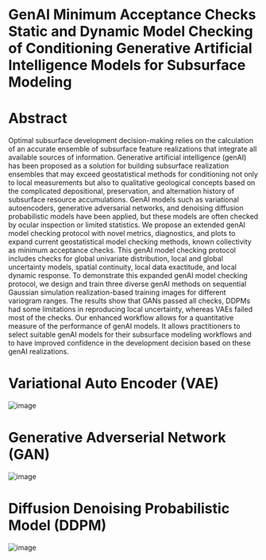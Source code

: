# GenAI Minimum Acceptance Checks Static and Dynamic Model Checking of Conditioning Generative Artificial Intelligence Models for Subsurface Modeling

# Abstract
Optimal subsurface development decision-making relies on the calculation of an accurate ensemble of subsurface feature realizations that integrate all available sources of information. Generative artificial intelligence (genAI) has been proposed as a solution for building subsurface realization ensembles that may exceed geostatistical methods for conditioning not only to local measurements but also to qualitative geological concepts based on the complicated depositional, preservation, and alternation history of subsurface resource accumulations. GenAI models such as variational autoencoders, generative adversarial networks, and denoising diffusion probabilistic models have been applied, but these models are often checked by ocular inspection or limited statistics. We propose an extended genAI model checking protocol with novel metrics, diagnostics, and plots to expand current geostatistical model checking methods, known collectivity as minimum acceptance checks. This genAI model checking protocol includes checks for global univariate distribution, local and global uncertainty models, spatial continuity, local data exactitude, and local dynamic response. To demonstrate this expanded genAI model checking protocol, we design and train three diverse genAI methods on sequential Gaussian simulation realization-based training images for different variogram ranges. The results show that GANs passed all checks, DDPMs had some limitations in reproducing local uncertainty, whereas VAEs failed most of the checks. Our enhanced workflow allows for a quantitative measure of the performance of genAI models. It allows practitioners to select suitable genAI models for their subsurface modeling workflows and to have improved confidence in the development decision based on these genAI realizations. 

# Variational Auto Encoder (VAE)
![image](https://github.com/user-attachments/assets/724f7fed-b507-459f-8ccc-c05c12cf687c)
# Generative Adverserial Network (GAN)
![image](https://github.com/user-attachments/assets/07cb9faf-b594-4fc6-bd68-399ac16d9127)
# Diffusion Denoising Probabilistic Model (DDPM)
![image](https://github.com/user-attachments/assets/0b20b287-49d4-41c4-8985-91ea7fc6fe8d)
